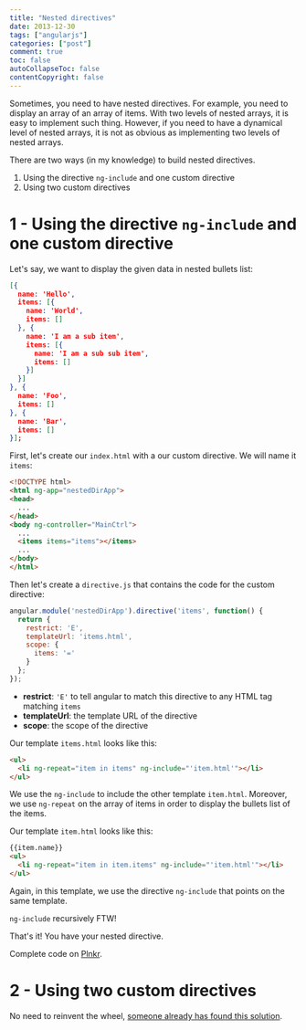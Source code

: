 ```yaml
---
title: "Nested directives"
date: 2013-12-30
tags: ["angularjs"]
categories: ["post"]
comment: true
toc: false
autoCollapseToc: false
contentCopyright: false
---
```


Sometimes, you need to have nested directives. For example, you need to display an array of an array of items.
With two levels of nested arrays, it is easy to implement such thing.
However, if you need to have a dynamical level of nested arrays, it is not as obvious as implementing two levels of nested arrays.

There are two ways (in my knowledge) to build nested directives.

1. Using the directive `ng-include` and one custom directive
1. Using two custom directives

<!--more-->

# 1 - Using the directive `ng-include` and one custom directive

Let's say, we want to display the given data in nested bullets list:

```json
[{
  name: 'Hello',
  items: [{
    name: 'World',
    items: []
  }, {
    name: 'I am a sub item',
    items: [{
      name: 'I am a sub sub item',
      items: []
    }]
  }]
}, {
  name: 'Foo',
  items: []
}, {
  name: 'Bar',
  items: []
}];
```

First, let's create our `index.html` with a our custom directive. We will name it `items`:

```html
<!DOCTYPE html>
<html ng-app="nestedDirApp">
<head>
  ...
</head>
<body ng-controller="MainCtrl">
  ...
  <items items="items"></items>
  ...
</body>
</html>
```

Then let's create a `directive.js` that contains the code for the custom directive:

```js
angular.module('nestedDirApp').directive('items', function() {
  return {
    restrict: 'E',
    templateUrl: 'items.html',
    scope: {
      items: '='
    }
  };
});
```

* **restrict**: `'E'` to tell angular to match this directive to any HTML tag matching `items`
* **templateUrl**: the template URL of the directive
* **scope**: the scope of the directive

Our template `items.html` looks like this:

```html
<ul>
  <li ng-repeat="item in items" ng-include="'item.html'"></li>
</ul>
```

We use the `ng-include` to include the other template `item.html`.
Moreover, we use `ng-repeat` on the array of items in order to display the bullets list of the items.

Our template `item.html` looks like this:

```html
{{item.name}}
<ul>
  <li ng-repeat="item in item.items" ng-include="'item.html'"></li>
</ul>
```

Again, in this template, we use the directive `ng-include` that points on the same template.

`ng-include` recursively FTW!

That's it! You have your nested directive.

Complete code on [Plnkr][].

# 2 - Using two custom directives

No need to reinvent the wheel, [someone already has found this solution][sebastianblog].

[plnkr]: http://plnkr.co/edit/ekbbtmaCe03rKjbQmwGP?p=info
[sebastianblog]: http://sporto.github.io/blog/2013/06/24/nested-recursive-directives-in-angular/
